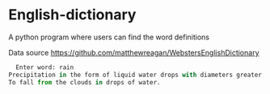 # English-dictionary
A python program where users can find the word definitions

Data source https://github.com/matthewreagan/WebstersEnglishDictionary

```python
  Enter word: rain
Precipitation in the form of liquid water drops with diameters greater than 0.5 millimetres.
To fall from the clouds in drops of water.
```
